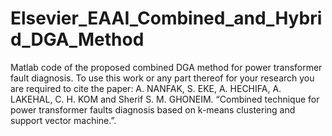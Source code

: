 # Elsevier_EAAI_Combined_and_Hybrid_DGA_Method
Matlab code of the proposed combined DGA method for power transformer fault diagnosis.
To use this work or any part thereof for your research you are required to cite the paper: A. NANFAK, S. EKE, A. HECHIFA, A. LAKEHAL, C. H. KOM and Sherif S. M. GHONEIM.
“Combined technique for power transformer faults diagnosis based on k-means clustering and support vector machine.”.
